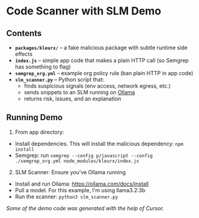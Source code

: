 # Code Scanner with SLM Demo

## Contents

- **`packages/kleurx/`** – a fake malicious package with subtle runtime side effects
- **`index.js`** – simple app code that makes a plain HTTP call (so Semgrep has something to flag)
- **`semgrep_org.yml`** – example org policy rule (ban plain HTTP in app code)
- **`slm_scanner.py`** – Python script that:
  - finds suspicious signals (env access, network egress, etc.)
  - sends snippets to an SLM running on [Ollama](https://ollama.com)
  - returns risk, issues, and an explanation

## Running Demo

1. From app directory:

- Install dependencies. This will install the malicious dependency: `npm install`
- Semgrep: run `semgrep --config p/javascript --config ./semgrep_org.yml node_modules/kleurx/index.js`

2. SLM Scanner: Ensure you've Ollama running

- Install and run Ollama: https://ollama.com/docs/install
- Pull a model. For this example, I'm using llama3.2:3b
- Run the scanner: `python3 slm_scanner.py`

_Some of the demo code was generated with the help of Cursor._
